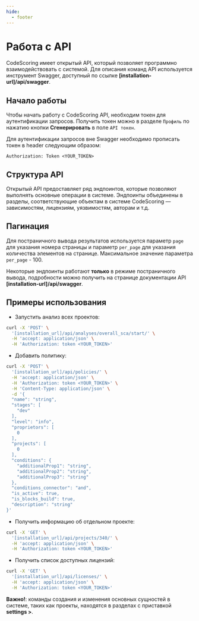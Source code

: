 ```yaml
---
hide:
  - footer
---
```


# Работа с API

CodeScoring имеет открытый API, который позволяет программно взаимодействовать с системой. Для описания команд API используется инструмент Swagger, доступный по ссылке **[installation-url]/api/swagger**.

## Начало работы

Чтобы начать работу с CodeScoring API, необходим токен для аутентификации запросов. Получить токен можно в разделе `Профиль` по нажатию кнопки **Сгенерировать** в поле `API токен`.

Для аутентификации запросов вне Swagger необходимо прописать токен в header следующим образом:

`Authorization: Token <YOUR_TOKEN>`

## Структура API

Открытый API предоставляет ряд эндпоинтов, которые позволяют выполнять основные операции в системе. Эндпоинты объединены в разделы, соответствующие объектам в системе CodeScoring — зависимостям, лицензиям, уязвимостям, авторам и т.д.

## Пагинация

Для постраничного вывода результатов используется параметр `page` для указания номера страницы и параметр `per_page` для указания количества элементов на странице. Максимальное значение параметра `per_page` - 100.

Некоторые эндпоинты работают **только** в режиме постраничного вывода, подробности можно получить на странице документации API **[installation-url]/api/swagger**.

## Примеры использования

- Запустить анализ всех проектов:

```bash
curl -X 'POST' \
  '[installation_url]/api/analyses/overall_sca/start/' \
  -H 'accept: application/json' \
  -H 'Authorization: token <YOUR_TOKEN>'
```

- Добавить политику:

```bash
curl -X 'POST' \
  '[installation_url]/api/policies/' \
  -H 'accept: application/json' \
  -H 'Authorization: token <YOUR_TOKEN>' \
  -H 'Content-Type: application/json' \
  -d '{
  "name": "string",
  "stages": [
    "dev"
  ],
  "level": "info",
  "proprietors": [
    0
  ],
  "projects": [
    0
  ],
  "conditions": {
    "additionalProp1": "string",
    "additionalProp2": "string",
    "additionalProp3": "string"
  },
  "conditions_connector": "and",
  "is_active": true,
  "is_blocks_build": true,
  "description": "string"
}'
```

- Получить информацию об отдельном проекте:

```bash
curl -X 'GET' \
  '[installation_url]/api/projects/340/' \
  -H 'accept: application/json' \
  -H 'Authorization: token <YOUR_TOKEN>'
```

- Получить список доступных лицензий:

```bash
curl -X 'GET' \
  '[installation_url]/api/licenses/' \
  -H 'accept: application/json' \
  -H 'Authorization: token <YOUR_TOKEN>'
```

**Важно!**: команды создания и изменения основных сущностей в системе, таких как проекты, находятся в разделах с приставкой **settings >**.
